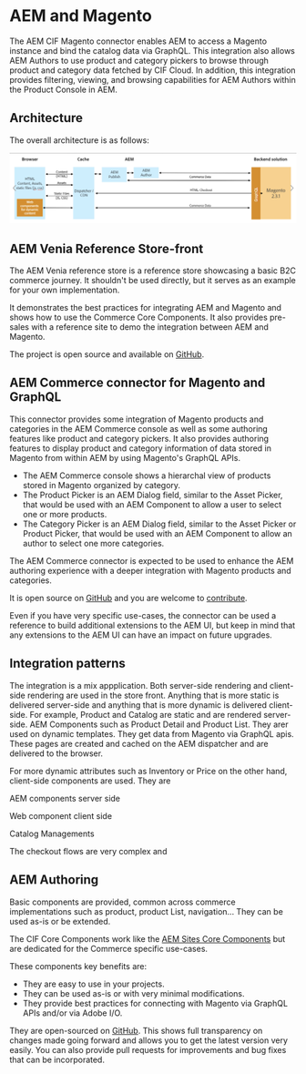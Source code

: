 # AEM and Magento

The AEM CIF Magento connector enables AEM to access a Magento instance and bind the catalog data via GraphQL. This integration also allows AEM Authors to use product and category pickers to browse through product and category data fetched by CIF Cloud. In addition, this integration provides filtering, viewing, and browsing capabilities for AEM Authors within the Product Console in AEM.

## Architecture

The overall architecture is as follows:

![Architecture Overview](images/architecture-overview.jpg)

## AEM Venia Reference Store-front

The AEM Venia reference store is a reference store showcasing a basic B2C commerce journey. It shouldn't be used directly, but it serves as an example for your own implementation.

It demonstrates the best practices for integrating AEM and Magento and shows how to use the Commerce Core Components. It also provides pre-sales with a reference site to demo the integration between AEM and Magento. 

The project is open source and available on [GitHub](https://github.com/adobe/aem-core-cif-components).

## AEM Commerce connector for Magento and GraphQL

This connector provides some integration of Magento products and categories in the AEM Commerce console as well as some authoring features like product and category pickers.  It also provides authoring features to display product and category information of data stored in Magento from within AEM by using Magento's GraphQL APIs.

* The AEM Commerce console shows a hierarchal view of products stored in Magento organized by category.
* The Product Picker is an AEM Dialog field, similar to the Asset Picker, that would be used with an AEM Component to allow a user to select one or more products.
* The Category Picker is an AEM Dialog field, similar to the Asset Picker or Product Picker, that would be used with an AEM Component to allow an author to select one more categories.

The AEM Commerce connector is expected to be used to enhance the AEM authoring experience with a deeper integration with Magento products and categories.

It is open source on [GitHub](https://github.com/adobe/commerce-cif-connector) and you are welcome to [contribute](https://github.com/adobe/commerce-cif-connector/blob/master/.github/CONTRIBUTING.md).

Even if you have very specific use-cases, the connector can be used a reference to build additional extensions to the AEM UI, but keep in mind that any extensions to the AEM UI can have an impact on future upgrades.

## Integration patterns

The integration is a mix appplication. Both server-side rendering and client-side rendering are used in the store front. Anything that is more static is delivered server-side and anything that is more dynamic is delivered client-side.
For example, Product and Catalog are static and are rendered server-side. AEM Components such as Product Detail and Product List. They arer used on dynamic templates. They get data from Magento via GraphQL apis.
These pages are created and cached on the AEM dispatcher and are delivered to the browser.

For more dynamic attributes such as Inventory or Price on the other hand, client-side components are used. They are 

AEM components server side

Web component client side

Catalog Managements

The checkout flows are very complex and 

## AEM Authoring

Basic components are provided, common across commerce implementations such as product, product List, navigation... They can be used as-is or be extended.

The CIF Core Components work like the [AEM Sites Core Components](https://github.com/adobe/aem-core-wcm-components) but are dedicated for the Commerce specific use-cases.

These components key benefits are:
* They are easy to use in your projects.
* They can be used as-is or with very minimal modifications.
* They provide best practices for connecting with Magento via GraphQL APIs and/or via Adobe I/O.

They are open-sourced on [GitHub](https://github.com/adobe/aem-core-cif-components).
This shows full transparency on changes made going forward and allows you to get the latest version very easily. You can also provide pull requests for improvements and bug fixes that can be incorporated.
